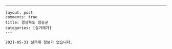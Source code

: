 ---
    layout: post
    comments: true
    title: 경상북도 청송군
    categories: [실거래가]
    ---

    2021-05-31 실거래 정보가 없습니다.

    